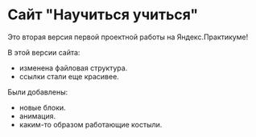 # Сайт "Научиться учиться"
Это вторая версия первой проектной работы на Яндекс.Практикуме!

В этой версии сайта:
* изменена файловая структура.
* ссылки стали еще красивее.

Были добавлены:
* новые блоки.
* анимация.
* каким-то образом работающие костыли.


